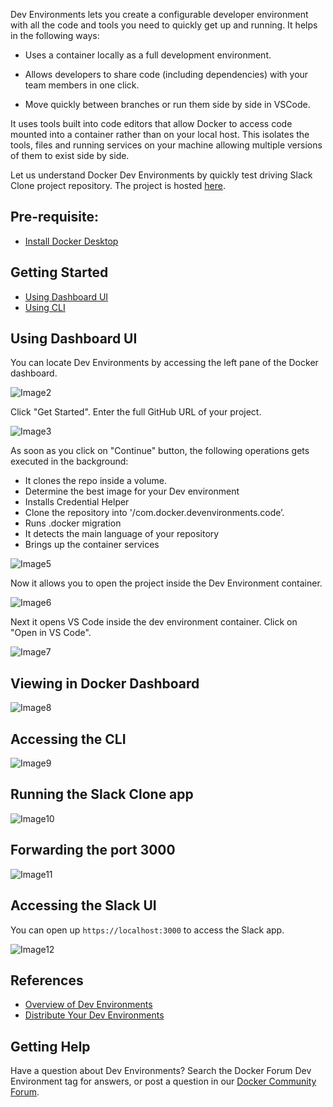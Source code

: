 Dev Environments lets you create a configurable developer environment with all the code and tools you need to quickly get up and running. It helps in the following ways:

- Uses a container locally as a full development environment.

- Allows developers to share code (including dependencies) with your team members in one click.

- Move quickly between branches or run them side by side in VSCode.

It uses tools built into code editors that allow Docker to access code mounted into a container rather than on your local host. This isolates the tools, files and running services on your machine allowing multiple versions of them to exist side by side.

Let us understand Docker Dev Environments by quickly test driving Slack Clone project repository. The project is hosted [here](https://github.com/dockersamples/slack-clone-docker).


## Pre-requisite:

- [Install Docker Desktop](https://docs.docker.com/desktop/install/mac-install/) 

## Getting Started


- [Using Dashboard UI](https://github.com/collabnix/dockerlabs/blob/master/workshop/dockerdesktop/mac/devenvironments/README.md#using-dashboard-ui)
- [Using CLI]()


## Using Dashboard UI

You can locate Dev Environments by 
accessing the left pane of the Docker dashboard.



![Image2](https://dev-to-uploads.s3.amazonaws.com/uploads/articles/oenqoy42jccim8xriomp.png)

Click "Get Started". Enter the full GitHub URL of your project.


![Image3](https://dev-to-uploads.s3.amazonaws.com/uploads/articles/8dp4izp4dm1fppiccwtm.png)

As soon as you click on "Continue" button, the following operations gets executed in the background:


- It clones the repo inside a volume.
- Determine the best image for your Dev environment
- Installs Credential Helper
- Clone the repository into '/com.docker.devenvironments.code’.
- Runs .docker migration
- It detects the main language of your repository
- Brings up the container services


![Image5](https://dev-to-uploads.s3.amazonaws.com/uploads/articles/3ntzuxbe02xgruteb642.png)


Now it allows you to open the project inside the Dev Environment container.

![Image6](https://dev-to-uploads.s3.amazonaws.com/uploads/articles/2503hohhabxto22yi895.png)

Next it opens VS Code inside the dev environment container. Click on "Open in VS Code".


![Image7](https://dev-to-uploads.s3.amazonaws.com/uploads/articles/xzigzkzblhq8mvfhcrup.png)


## Viewing in Docker Dashboard

![Image8](https://dev-to-uploads.s3.amazonaws.com/uploads/articles/yhi2h9cj4x1o7o8dy7f8.png)


## Accessing the CLI


![Image9](https://dev-to-uploads.s3.amazonaws.com/uploads/articles/wjndx8c76ofwnbmjfwr3.png)

## Running the Slack Clone app

![Image10](https://dev-to-uploads.s3.amazonaws.com/uploads/articles/rxwokvde9xaqmsvyn7nq.png)

## Forwarding the port 3000


![Image11](https://dev-to-uploads.s3.amazonaws.com/uploads/articles/1b1avc2aav1zh62v5p6c.png)




## Accessing the Slack UI

You can open up `https://localhost:3000` to access the Slack app.

![Image12](https://dev-to-uploads.s3.amazonaws.com/uploads/articles/y50xgcpxg1dyp1pejlvq.png)

## References

- [Overview of Dev Environments](https://docs.docker.com/desktop/dev-environments/)
- [Distribute Your Dev Environments](https://docs.docker.com/desktop/dev-environments/share/)

## Getting Help

Have a question about Dev Environments? Search the Docker Forum Dev Environment tag for answers, or post a question in our [Docker Community Forum](https://forums.docker.com).
